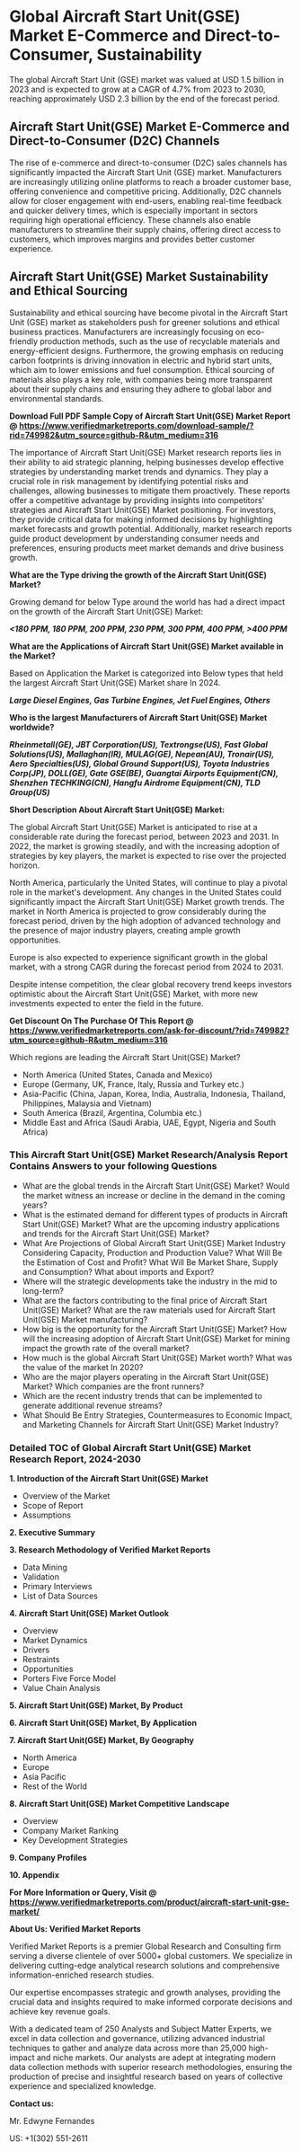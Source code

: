 <h1>Global Aircraft Start Unit(GSE) Market E-Commerce and Direct-to-Consumer, Sustainability</h1><p class=""><p>The global Aircraft Start Unit (GSE) market was valued at USD 1.5 billion in 2023 and is expected to grow at a CAGR of 4.7% from 2023 to 2030, reaching approximately USD 2.3 billion by the end of the forecast period.</p><h2>Aircraft Start Unit(GSE) Market E-Commerce and Direct-to-Consumer (D2C) Channels</h2><p>The rise of e-commerce and direct-to-consumer (D2C) sales channels has significantly impacted the Aircraft Start Unit (GSE) market. Manufacturers are increasingly utilizing online platforms to reach a broader customer base, offering convenience and competitive pricing. Additionally, D2C channels allow for closer engagement with end-users, enabling real-time feedback and quicker delivery times, which is especially important in sectors requiring high operational efficiency. These channels also enable manufacturers to streamline their supply chains, offering direct access to customers, which improves margins and provides better customer experience.</p><h2>Aircraft Start Unit(GSE) Market Sustainability and Ethical Sourcing</h2><p>Sustainability and ethical sourcing have become pivotal in the Aircraft Start Unit (GSE) market as stakeholders push for greener solutions and ethical business practices. Manufacturers are increasingly focusing on eco-friendly production methods, such as the use of recyclable materials and energy-efficient designs. Furthermore, the growing emphasis on reducing carbon footprints is driving innovation in electric and hybrid start units, which aim to lower emissions and fuel consumption. Ethical sourcing of materials also plays a key role, with companies being more transparent about their supply chains and ensuring they adhere to global labor and environmental standards.</p></p><p class=""><strong>Download Full PDF Sample Copy of Aircraft Start Unit(GSE) Market Report @ <a href="https://www.verifiedmarketreports.com/download-sample/?rid=749982&utm_source=github-R&utm_medium=316" target="_blank">https://www.verifiedmarketreports.com/download-sample/?rid=749982&utm_source=github-R&utm_medium=316</a></strong></p><p>The importance of&nbsp;Aircraft Start Unit(GSE) Market research reports lies in their ability to aid strategic planning, helping businesses develop effective strategies by understanding market trends and dynamics. They play a crucial role in risk management by identifying potential risks and challenges, allowing businesses to mitigate them proactively. These reports offer a competitive advantage by providing insights into competitors' strategies and Aircraft Start Unit(GSE) Market positioning. For investors, they provide critical data for making informed decisions by highlighting market forecasts and growth potential. Additionally, market research reports guide product development by understanding consumer needs and preferences, ensuring products meet market demands and drive business growth.</p><p><strong>What are the&nbsp;Type driving the growth of the Aircraft Start Unit(GSE) Market?</strong></p><p id="" class="">Growing demand for below Type around the world has had a direct impact on the growth of the Aircraft Start Unit(GSE) Market:</p><p class=""><em><strong><180 PPM, 180 PPM, 200 PPM, 230 PPM, 300 PPM, 400 PPM, >400 PPM</strong></em></p><p class=""><strong>What are the&nbsp;Applications&nbsp;of Aircraft Start Unit(GSE) Market available in the Market?</strong></p><p id="" class="">Based on Application the Market is categorized into Below types that held the largest Aircraft Start Unit(GSE) Market share In 2024.</p><p class=""><em><strong>Large Diesel Engines, Gas Turbine Engines, Jet Fuel Engines, Others</strong></em></p><p class=""><strong>Who is the largest Manufacturers of Aircraft Start Unit(GSE) Market worldwide?</strong></p><p><em><strong>Rheinmetall(GE), JBT Corporation(US), Textrongse(US), Fast Global Solutions(US), Mallaghan(IR), MULAG(GE), Nepean(AU), Tronair(US), Aero Specialties(US), Global Ground Support(US), Toyota Industries Corp(JP), DOLL(GE), Gate GSE(BE), Guangtai Airports Equipment(CN), Shenzhen TECHKING(CN), Hangfu Airdrome Equipment(CN), TLD Group(US)</strong></em></p><p id="" class=""><strong>Short Description About Aircraft Start Unit(GSE) Market:</strong></p><p>The global Aircraft Start Unit(GSE) Market is anticipated to rise at a considerable rate during the forecast period, between 2023 and 2031. In 2022, the market is growing steadily, and with the increasing adoption of strategies by key players, the market is expected to rise over the projected horizon.</p><p>North America, particularly the United States, will continue to play a pivotal role in the market's development. Any changes in the United States could significantly impact the Aircraft Start Unit(GSE) Market growth trends. The market in North America is projected to grow considerably during the forecast period, driven by the high adoption of advanced technology and the presence of major industry players, creating ample growth opportunities.</p><p>Europe is also expected to experience significant growth in the global market, with a strong CAGR during the forecast period from 2024 to 2031.</p><p>Despite intense competition, the clear global recovery trend keeps investors optimistic about the Aircraft Start Unit(GSE) Market, with more new investments expected to enter the field in the future.</p><p id="" class=""><strong>Get Discount On The Purchase Of This Report @ <a href="https://www.verifiedmarketreports.com/ask-for-discount/?rid=749982?utm_source=github-R&utm_medium=316" target="_blank">https://www.verifiedmarketreports.com/ask-for-discount/?rid=749982?utm_source=github-R&utm_medium=316</a></strong></p><p class="">Which regions are leading the Aircraft Start Unit(GSE) Market?</p><ul><li>North America (United States, Canada and Mexico)</li><li>Europe (Germany, UK, France, Italy, Russia and Turkey etc.)</li><li>Asia-Pacific (China, Japan, Korea, India, Australia, Indonesia, Thailand, Philippines, Malaysia and Vietnam)</li><li>South America (Brazil, Argentina, Columbia etc.)</li><li>Middle East and Africa (Saudi Arabia, UAE, Egypt, Nigeria and South Africa)</li></ul><h3 id="" class="">This Aircraft Start Unit(GSE) Market Research/Analysis Report Contains Answers to your following Questions</h3><ul><li>What are the global trends in the Aircraft Start Unit(GSE) Market? Would the market witness an increase or decline in the demand in the coming years?</li><li>What is the estimated demand for different types of products in Aircraft Start Unit(GSE) Market? What are the upcoming industry applications and trends for the Aircraft Start Unit(GSE) Market?</li><li>What Are Projections of Global Aircraft Start Unit(GSE) Market Industry Considering Capacity, Production and Production Value? What Will Be the Estimation of Cost and Profit? What Will Be Market Share, Supply and Consumption? What about imports and Export?</li><li>Where will the strategic developments take the industry in the mid to long-term?</li><li>What are the factors contributing to the final price of Aircraft Start Unit(GSE) Market? What are the raw materials used for Aircraft Start Unit(GSE) Market manufacturing?</li><li>How big is the opportunity for the Aircraft Start Unit(GSE) Market? How will the increasing adoption of Aircraft Start Unit(GSE) Market for mining impact the growth rate of the overall market?</li><li>How much is the global Aircraft Start Unit(GSE) Market worth? What was the value of the market In 2020?</li><li>Who are the major players operating in the Aircraft Start Unit(GSE) Market? Which companies are the front runners?</li><li>Which are the recent industry trends that can be implemented to generate additional revenue streams?</li><li>What Should Be Entry Strategies, Countermeasures to Economic Impact, and Marketing Channels for Aircraft Start Unit(GSE) Market Industry?</li></ul><h3 id="" class="">Detailed TOC of Global Aircraft Start Unit(GSE) Market Research Report, 2024-2030</h3><p id="" class=""><strong>1. Introduction of the Aircraft Start Unit(GSE) Market</strong></p><ul><li>Overview of the Market</li><li>Scope of Report</li><li>Assumptions</li></ul><p id="" class=""><strong>2. Executive Summary</strong></p><p id="" class=""><strong>3. Research Methodology of Verified Market Reports</strong></p><ul><li>Data Mining</li><li>Validation</li><li>Primary Interviews</li><li>List of Data Sources</li></ul><p id="" class=""><strong>4. Aircraft Start Unit(GSE) Market Outlook</strong></p><ul><li>Overview</li><li>Market Dynamics</li><li>Drivers</li><li>Restraints</li><li>Opportunities</li><li>Porters Five Force Model</li><li>Value Chain Analysis</li></ul><p id="" class=""><strong>5. Aircraft Start Unit(GSE) Market, By Product</strong></p><p id="" class=""><strong>6. Aircraft Start Unit(GSE) Market, By Application</strong></p><p id="" class=""><strong>7. Aircraft Start Unit(GSE) Market, By Geography</strong></p><ul><li>North America</li><li>Europe</li><li>Asia Pacific</li><li>Rest of the World</li></ul><p id="" class=""><strong>8. Aircraft Start Unit(GSE) Market Competitive Landscape</strong></p><ul><li>Overview</li><li>Company Market Ranking</li><li>Key Development Strategies</li></ul><p id="" class=""><strong>9. Company Profiles</strong></p><p id="" class=""><strong>10. Appendix</strong></p><p id="" class=""><strong>For More Information or Query, Visit @ <a href="https://www.verifiedmarketreports.com/product/aircraft-start-unit-gse-market/" target="_blank">https://www.verifiedmarketreports.com/product/aircraft-start-unit-gse-market/</a></strong></p><p id="" class=""><strong>About Us: Verified Market Reports</strong></p><p id="" class="">Verified Market Reports is a premier Global Research and Consulting firm serving a diverse clientele of over 5000+ global customers. We specialize in delivering cutting-edge analytical research solutions and comprehensive information-enriched research studies.</p><p id="" class="">Our expertise encompasses strategic and growth analyses, providing the crucial data and insights required to make informed corporate decisions and achieve key revenue goals.</p><p id="" class="">With a dedicated team of 250 Analysts and Subject Matter Experts, we excel in data collection and governance, utilizing advanced industrial techniques to gather and analyze data across more than 25,000 high-impact and niche markets. Our analysts are adept at integrating modern data collection methods with superior research methodologies, ensuring the production of precise and insightful research based on years of collective experience and specialized knowledge.</p><p id="" class=""><strong>Contact us:</strong></p><p id="" class="">Mr. Edwyne Fernandes</p><p id="" class="">US: +1(302) 551-2611</p>